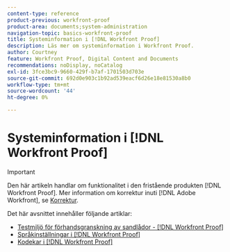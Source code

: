 ```yaml
---
content-type: reference
product-previous: workfront-proof
product-area: documents;system-administration
navigation-topic: basics-workfront-proof
title: Systeminformation i [!DNL Workfront Proof]
description: Läs mer om systeminformation i Workfront Proof.
author: Courtney
feature: Workfront Proof, Digital Content and Documents
recommendations: noDisplay, noCatalog
exl-id: 3fce3bc9-9660-429f-b7af-1701503d703e
source-git-commit: 692d0e903c1b92ad539eacf6d26e18e81530a8b0
workflow-type: tm+mt
source-wordcount: '44'
ht-degree: 0%

---
```


# Systeminformation i [!DNL Workfront Proof]

>[!IMPORTANT]
>
>Den här artikeln handlar om funktionalitet i den fristående produkten [!DNL Workfront Proof]. Mer information om korrektur inuti [!DNL Adobe Workfront], se [Korrektur](../../../review-and-approve-work/proofing/proofing.md).

Det här avsnittet innehåller följande artiklar:

* [Testmiljö för förhandsgranskning av sandlådor - [!DNL Workfront Proof]](../../../workfront-proof/wp-getstarted/system-information/preview-sandbox.md)
* [Språkinställningar i [!DNL Workfront Proof]](../../../workfront-proof/wp-getstarted/system-information/language-settings.md)
* [Kodekar i [!DNL Workfront Proof]](../../../workfront-proof/wp-getstarted/system-information/codecs.md)
